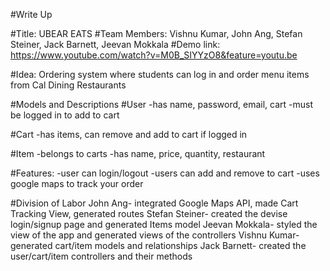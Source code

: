 #Write Up

#Title: 
UBEAR EATS
#Team Members: 
Vishnu Kumar, John Ang, Stefan Steiner, Jack Barnett, Jeevan Mokkala
#Demo link:
https://www.youtube.com/watch?v=M0B_SIYYzO8&feature=youtu.be

#Idea: 
Ordering system where students can log in and order menu items from Cal Dining Restaurants

#Models and Descriptions
#User
  -has name, password, email, cart
  -must be logged in to add to cart
  
#Cart
  -has items, can remove and add to cart if logged in
  
#Item
  -belongs to carts
   -has name, price, quantity, restaurant
 
#Features:
-user can login/logout
-users can add and remove to cart
-uses google maps to track your order

#Division of Labor
John Ang- integrated Google Maps API, made Cart Tracking View, generated routes
Stefan Steiner- created the devise login/signup page and generated Items model
Jeevan Mokkala- styled the view of the app and generated views of the controllers
Vishnu Kumar- generated cart/item models and relationships
Jack Barnett- created the user/cart/item controllers and their methods

